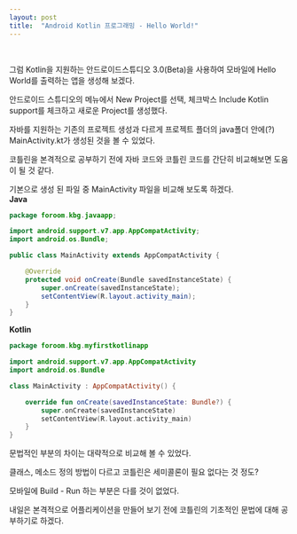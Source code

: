 ```yaml
---
layout: post
title:  "Android Kotlin 프로그래밍 - Hello World!"
---
```

<br />

그럼 Kotlin을 지원하는 안드로이드스튜디오 3.0(Beta)을 사용하여 모바일에 Hello World를 출력하는 앱을 생성해 보겠다.

안드로이드 스튜디오의 메뉴에서 New Project를 선택, 체크박스 Include Kotlin support를 체크하고 새로운 Project를 생성했다.

자바를 지원하는 기존의 프로젝트 생성과 다르게 프로젝트 플더의 java폴더 안에(?) MainActivity.kt가 생성된 것을 볼 수 있었다.

코틀린을 본격적으로 공부하기 전에 자바 코드와 코틀린 코드를 간단히 비교해보면 도움이 될 것 같다.

기본으로 생성 된 파일 중 MainActivity 파일을 비교해 보도록 하겠다.
<br />
**Java**
```java
package foroom.kbg.javaapp;

import android.support.v7.app.AppCompatActivity;
import android.os.Bundle;

public class MainActivity extends AppCompatActivity {

    @Override
    protected void onCreate(Bundle savedInstanceState) {
        super.onCreate(savedInstanceState);
        setContentView(R.layout.activity_main);
    }
}
```

**Kotlin**
```kotlin
package foroom.kbg.myfirstkotlinapp

import android.support.v7.app.AppCompatActivity
import android.os.Bundle

class MainActivity : AppCompatActivity() { 

    override fun onCreate(savedInstanceState: Bundle?) {
        super.onCreate(savedInstanceState)
        setContentView(R.layout.activity_main)
    }
}
```

문법적인 부분의 차이는 대략적으로 비교해 볼 수 있었다. 

클래스, 메소드 정의 방법이 다르고 코틀린은 세미콜론이 필요 없다는 것 정도?

모바일에 Build - Run 하는 부분은 다를 것이 없었다.

내일은 본격적으로 어플리케이션을 만들어 보기 전에 코틀린의 기초적인 문법에 대해 공부하기로 하겠다.